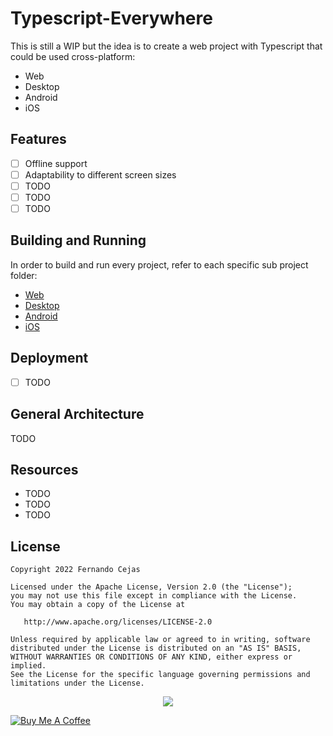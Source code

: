 # Typescript-Everywhere

This is still a WIP but the idea is to create a web project with Typescript that could be used cross-platform:

 - Web
 - Desktop
 - Android 
 - iOS

## Features

 - [ ] Offline support
 - [ ] Adaptability to different screen sizes
 - [ ] TODO
 - [ ] TODO
 - [ ] TODO 

## Building and Running

In order to build and run every project, refer to each specific sub project folder:
 
 - [Web](https://github.com/android10/Typescript-Everywhere/tree/main/web)
 - [Desktop](https://github.com/android10/Typescript-Everywhere/tree/main/desktop)
 - [Android](https://github.com/android10/Typescript-Everywhere/tree/main/android)
 - [iOS](https://github.com/android10/Typescript-Everywhere/tree/main/ios)

## Deployment

 - [ ] TODO

## General Architecture

TODO

## Resources

 - TODO
 - TODO
 - TODO

## License

    Copyright 2022 Fernando Cejas

    Licensed under the Apache License, Version 2.0 (the "License");
    you may not use this file except in compliance with the License.
    You may obtain a copy of the License at

       http://www.apache.org/licenses/LICENSE-2.0

    Unless required by applicable law or agreed to in writing, software
    distributed under the License is distributed on an "AS IS" BASIS,
    WITHOUT WARRANTIES OR CONDITIONS OF ANY KIND, either express or implied.
    See the License for the specific language governing permissions and
    limitations under the License.

<p align="center">
  <img src="https://github.com/android10/Sample-Data/blob/master/android10/android10_logo_big.png">
</p>

<a href="https://www.buymeacoffee.com/android10" target="_blank"><img src="https://www.buymeacoffee.com/assets/img/custom_images/orange_img.png" alt="Buy Me A Coffee" style="height: auto !important;width: auto !important;" ></a>
